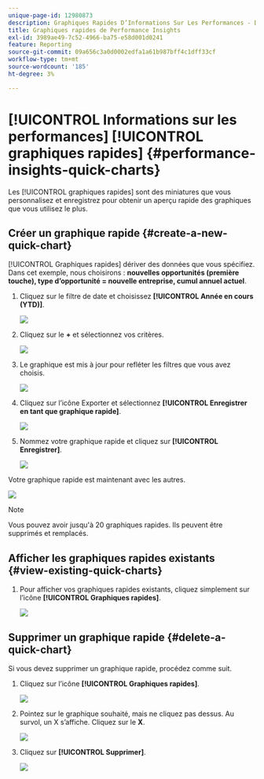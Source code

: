 ```yaml
---
unique-page-id: 12980873
description: Graphiques Rapides D’Informations Sur Les Performances - Documents Marketo - Documentation Du Produit
title: Graphiques rapides de Performance Insights
exl-id: 3989ae49-7c52-4966-ba75-e58d001d0241
feature: Reporting
source-git-commit: 09a656c3a0d0002edfa1a61b987bff4c1dff33cf
workflow-type: tm+mt
source-wordcount: '185'
ht-degree: 3%

---
```


# [!UICONTROL Informations sur les performances] [!UICONTROL graphiques rapides] {#performance-insights-quick-charts}

Les [!UICONTROL graphiques rapides] sont des miniatures que vous personnalisez et enregistrez pour obtenir un aperçu rapide des graphiques que vous utilisez le plus.

## Créer un graphique rapide {#create-a-new-quick-chart}

[!UICONTROL Graphiques rapides] dériver des données que vous spécifiez. Dans cet exemple, nous choisirons : **nouvelles opportunités (première touche), type d’opportunité = nouvelle entreprise, cumul annuel actuel**.

1. Cliquez sur le filtre de date et choisissez **[!UICONTROL Année en cours (YTD)]**.

   ![](assets/1-2.png)

1. Cliquez sur le **+** et sélectionnez vos critères.

   ![](assets/2-2.png)

1. Le graphique est mis à jour pour refléter les filtres que vous avez choisis.

   ![](assets/3-3.png)

1. Cliquez sur l’icône Exporter et sélectionnez **[!UICONTROL Enregistrer en tant que graphique rapide]**.

   ![](assets/4-2.png)

1. Nommez votre graphique rapide et cliquez sur **[!UICONTROL Enregistrer]**.

   ![](assets/5-3.png)

Votre graphique rapide est maintenant avec les autres.

![](assets/6-3.png)

>[!NOTE]
>
>Vous pouvez avoir jusqu&#39;à 20 graphiques rapides. Ils peuvent être supprimés et remplacés.

## Afficher les graphiques rapides existants {#view-existing-quick-charts}

1. Pour afficher vos graphiques rapides existants, cliquez simplement sur l’icône **[!UICONTROL Graphiques rapides]**.

   ![](assets/7-1.png)

## Supprimer un graphique rapide {#delete-a-quick-chart}

Si vous devez supprimer un graphique rapide, procédez comme suit.

1. Cliquez sur l’icône **[!UICONTROL Graphiques rapides]**.

   ![](assets/8-1.png)

1. Pointez sur le graphique souhaité, mais ne cliquez pas dessus. Au survol, un X s’affiche. Cliquez sur le **X**.

   ![](assets/9-2.png)

1. Cliquez sur **[!UICONTROL Supprimer]**.

   ![](assets/10-1.png)

